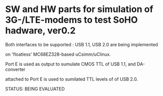 # SW and HW parts for simulation of 3G-/LTE-modems to test SoHO hadware, ver0.2


Both interfaces to be supported : USB 1.1, USB 2.0 are being implemented

on 'floatless' MC68EZ328-based uCsimm/uClinux.

Port E is used as output to sumulate CMOS TTL of USB 1.1, and DA-converter 

attached to Port E is used to sumilated TTL levels of of USB 2.0.



STATUS: BEING EVALUATED
